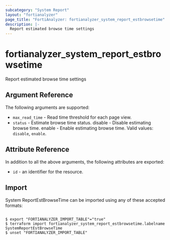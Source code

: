 ```yaml
---
subcategory: "System Report"
layout: "fortianalyzer"
page_title: "FortiAnalyzer: fortianalyzer_system_report_estbrowsetime"
description: |-
  Report estimated browse time settings
---
```


# fortianalyzer_system_report_estbrowsetime
Report estimated browse time settings

## Argument Reference


The following arguments are supported:


* `max_read_time` - Read time threshold for each page view.
* `status` - Estimate browse time status. disable - Disable estimating browse time. enable - Enable estimating browse time. Valid values: `disable`, `enable`.



## Attribute Reference

In addition to all the above arguments, the following attributes are exported:
* `id` - an identifier for the resource.

## Import

System ReportEstBrowseTime can be imported using any of these accepted formats:
```

$ export "FORTIANALYZER_IMPORT_TABLE"="true"
$ terraform import fortianalyzer_system_report_estbrowsetime.labelname SystemReportEstBrowseTime
$ unset "FORTIANALYZER_IMPORT_TABLE"
```


